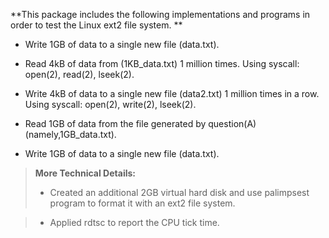 **This package includes the following implementations and programs in order to test the Linux ext2 file system. **

- Write 1GB of data to a single new file (data.txt).

- Read 4kB of data from (1KB_data.txt) 1 million times. Using syscall: open(2), read(2), lseek(2).

- Write 4kB of data to a single new file (data2.txt) 1 million times in a row. Using syscall: open(2), write(2), lseek(2).

- Read 1GB of data from the file generated by question(A)(namely,1GB_data.txt).

- Write 1GB of data to a single new file (data.txt).


> **More Technical Details:** 
> 
> - Created an additional 2GB virtual hard disk and use palimpsest program to format it with an ext2 file system. 

> - Applied rdtsc to report the CPU tick time. 
